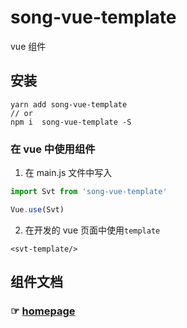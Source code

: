 # song-vue-template

vue 组件

## 安装

```
yarn add song-vue-template
// or
npm i  song-vue-template -S
```

### 在 vue 中使用组件

1. 在 main.js 文件中写入

```javascript
import Svt from 'song-vue-template'

Vue.use(Svt)
```

2. 在开发的 vue 页面中使用`template`

```
<svt-template/>
```

## 组件文档

### ☞ [homepage](https://blog.websong.xin/tool/song-vue-template/)
